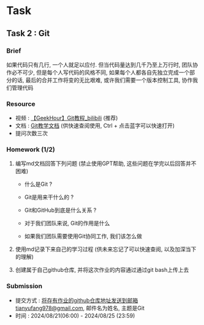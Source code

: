 # Task

## Task 2 : Git

### Brief

如果代码只有几行, 一个人就足以应付. 但当代码量达到几千乃至上万行时, 团队协作必不可少, 但是每个人写代码的风格不同, 如果每个人都各自先独立完成一个部分的话, 最后的合并工作将变的无比艰难,  或许我们需要一个版本控制工具, 协作我们管理代码

### Resource

- 视频 : [【GeekHour】Git教程_bilibili](https://www.bilibili.com/video/BV1HM411377j/?spm_id_from=333.1007.top_right_bar_window_custom_collection.content.click&vd_source=0f33e382bdf5885af845e6f27b0c291d) (推荐)
- 文档 : [Git教学文档](Git.md) (供快速查阅使用, Ctrl + 点击蓝字可以快速打开)
- 提问次数三次

### Homework (1/2)

1. 编写md文档回答下列问题 (禁止使用GPT帮助, 这些问题在学完以后回答并不困难)

   - 什么是Git ?

   - Git是用来干什么的 ?

   - Git和GitHub到底是什么关系 ?

   - 对于我们团队来说, Git的作用是什么

   - 如果我们团队需要使用Git协同工作, 我们该怎么做

2. 使用md记录下来自己的学习过程  (供未来忘记了可以快速查阅, 以及加深当下的理解)

3. 创建属于自己github仓库, 并将这次作业的内容通过通过git bash上传上去

### Submission

- 提交方式 : 将存有作业的github仓库地址发送到邮箱tianyufang978@gmail.com, 邮件名为姓名, 主题是Git
- 时间 : 2024/08/21(06:00) - 2024/08/25 (23:59)



